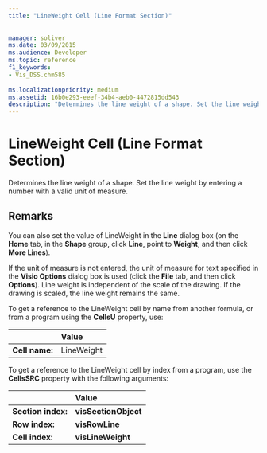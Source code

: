 ```yaml
---
title: "LineWeight Cell (Line Format Section)"
 
 
manager: soliver
ms.date: 03/09/2015
ms.audience: Developer
ms.topic: reference
f1_keywords:
- Vis_DSS.chm585
 
ms.localizationpriority: medium
ms.assetid: 16b0e293-eeef-34b4-aeb0-4472815dd543
description: "Determines the line weight of a shape. Set the line weight by entering a number with a valid unit of measure."
---
```


# LineWeight Cell (Line Format Section)

Determines the line weight of a shape. Set the line weight by entering a number with a valid unit of measure.
  
## Remarks

You can also set the value of LineWeight in the **Line** dialog box (on the **Home** tab, in the **Shape** group, click **Line**, point to **Weight**, and then click **More Lines**).
  
If the unit of measure is not entered, the unit of measure for text specified in the **Visio Options** dialog box is used (click the **File** tab, and then click **Options**). Line weight is independent of the scale of the drawing. If the drawing is scaled, the line weight remains the same. 
  
To get a reference to the LineWeight cell by name from another formula, or from a program using the **CellsU** property, use: 
  
||Value |
|:-----|:-----|
| **Cell name:**  <br/> | LineWeight  <br/> |
   
To get a reference to the LineWeight cell by index from a program, use the **CellsSRC** property with the following arguments: 
  
||Value |
|:-----|:-----|
| **Section index:**  <br/> |**visSectionObject** <br/> |
| **Row index:**  <br/> |**visRowLine** <br/> |
| **Cell index:**  <br/> |**visLineWeight** <br/> |
   

